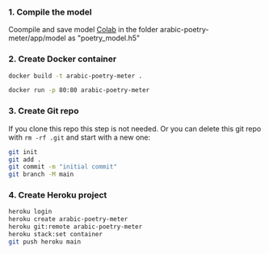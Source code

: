 ### 1. Compile the model

 Coompile and save model [Colab](https://colab.research.google.com/drive/1H8jsUztS3v22UrNvMlzVPC6m_N7JRaSZ#scrollTo=yVnnbxyUgDQ_) in the folder arabic-poetry-meter/app/model as "poetry_model.h5"

### 2. Create Docker container

```bash
docker build -t arabic-poetry-meter .

docker run -p 80:80 arabic-poetry-meter
```

### 3. Create Git repo

If you clone this repo this step is not needed. Or you can delete this git repo with `rm -rf .git` and start with a new one:

```bash
git init
git add .
git commit -m "initial commit"
git branch -M main
```

### 4. Create Heroku project

```bash
heroku login
heroku create arabic-poetry-meter
heroku git:remote arabic-poetry-meter
heroku stack:set container
git push heroku main
```
